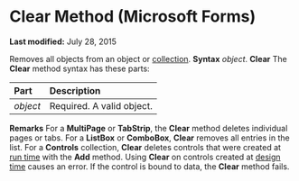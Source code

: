 
# Clear Method (Microsoft Forms)

 **Last modified:** July 28, 2015


Removes all objects from an object or  [collection](b8bdf64f-5920-1ae9-16d0-b26d09524a30.md).
 **Syntax**
 _object_. **Clear**
The  **Clear** method syntax has these parts:


|**Part**|**Description**|
|:-----|:-----|
| _object_|Required. A valid object.|
 **Remarks**
For a  **MultiPage** or **TabStrip**, the  **Clear** method deletes individual pages or tabs.
For a  **ListBox** or **ComboBox**,  **Clear** removes all entries in the list.
For a  **Controls** collection, **Clear** deletes controls that were created at [run time](b8bdf64f-5920-1ae9-16d0-b26d09524a30.md) with the **Add** method. Using **Clear** on controls created at [design time](b8bdf64f-5920-1ae9-16d0-b26d09524a30.md) causes an error.
If the control is bound to data, the  **Clear** method fails.
